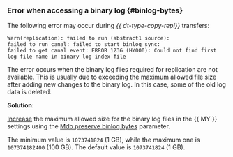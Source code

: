 ### Error when accessing a binary log {#binlog-bytes}

The following error may occur during _{{ dt-type-copy-repl}}_ transfers:

```text
Warn(replication): failed to run (abstract1 source):
failed to run canal: failed to start binlog sync:
failed to get canal event: ERROR 1236 (HY000): Could not find first log file name in binary log index file
```

The error occurs when the binary log files required for replication are not available. This is usually due to exceeding the maximum allowed file size after adding new changes to the binary log. In this case, some of the old log data is deleted.

**Solution:**

[Increase](../../../../managed-mysql/operations/update.md#change-mysql-config) the maximum allowed size for the binary log files in the {{ MY }} settings using the [Mdb preserve binlog bytes](../../../../managed-mysql/concepts/settings-list.md#setting-mdb-preserve-binlog-bytes) parameter.

The minimum value is `1073741824` (1 GB), while the maximum one is `107374182400` (100 GB). The default value is `1073741824` (1 GB).
